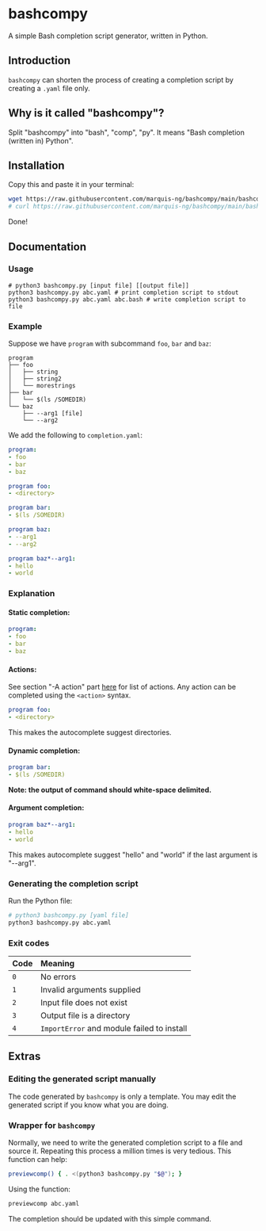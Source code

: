 # bashcompy
A simple Bash completion script generator, written in Python.

## Introduction
`bashcompy` can shorten the process of creating a completion script by creating a `.yaml` file only.

## Why is it called "bashcompy"?
Split "bashcompy" into "bash", "comp", "py". It means "Bash completion (written in) Python".

## Installation
Copy this and paste it in your terminal:
```bash
wget https://raw.githubusercontent.com/marquis-ng/bashcompy/main/bashcompy.py
# curl https://raw.githubusercontent.com/marquis-ng/bashcompy/main/bashcompy.py -o bashcompy.py
```
Done!

## Documentation
### Usage
```
# python3 bashcompy.py [input file] [[output file]]
python3 bashcompy.py abc.yaml # print completion script to stdout
python3 bashcompy.py abc.yaml abc.bash # write completion script to file
```

### Example
Suppose we have `program` with subcommand `foo`, `bar` and `baz`:
```
program
├── foo
│   ├── string
│   ├── string2
│   └── morestrings
├── bar
│   └── $(ls /SOMEDIR)
└── baz
    ├── --arg1 [file]
    └── --arg2
```

We add the following to `completion.yaml`:
```yaml
program:
- foo
- bar
- baz

program foo:
- <directory>

program bar:
- $(ls /SOMEDIR)

program baz:
- --arg1
- --arg2

program baz*--arg1:
- hello
- world
```

### Explanation
#### Static completion:
```yaml
program:
- foo
- bar
- baz
```

#### Actions:
See section "-A action" part [here](https://www.gnu.org/software/bash/manual/html_node/Programmable-Completion-Builtins.html) for list of actions. Any action can be completed using the `<action>` syntax.
```yaml
program foo:
- <directory>
```
This makes the autocomplete suggest directories.

#### Dynamic completion:
```yaml
program bar:
- $(ls /SOMEDIR)
```
**Note: the output of command should white-space delimited.**

#### Argument completion:
```yaml
program baz*--arg1:
- hello
- world
```
This makes autocomplete suggest "hello" and "world" if the last argument is "--arg1".

### Generating the completion script
Run the Python file:
```bash
# python3 bashcompy.py [yaml file]
python3 bashcompy.py abc.yaml
```

### Exit codes
| Code | Meaning |
| :-- | :-- |
| `0` | No errors |
| `1` | Invalid arguments supplied |
| `2` | Input file does not exist |
| `3` | Output file is a directory |
| `4` | `ImportError` and module failed to install |

## Extras
### Editing the generated script manually
The code generated by `bashcompy` is only a template. You may edit the generated script if you know what you are doing.

### Wrapper for `bashcompy`
Normally, we need to write the generated completion script to a file and source it. Repeating this process a million times is very tedious. This function can help:
```bash
previewcomp() { . <(python3 bashcompy.py "$@"); }
```

Using the function:
```bash
previewcomp abc.yaml
```

The completion should be updated with this simple command.
